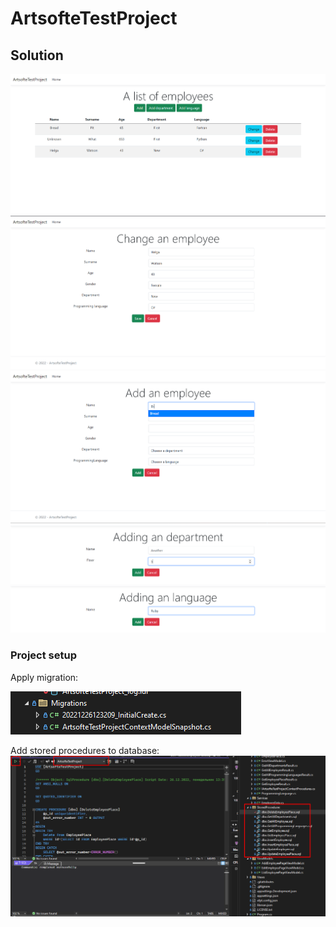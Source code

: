 # ArtsofteTestProject

## Solution
![Скриншот программы](./Screenshot_1.png)
![Скриншот программы](./Screenshot_2.png)
![Скриншот программы](./Screenshot_3.png)
![Скриншот программы](./Screenshot_4.png)
![Скриншот программы](./Screenshot_5.png)

### Project setup
Apply migration:

![Скриншот программы](./Screenshot_7.png)

Add stored procedures to database:
![Скриншот программы](./Screenshot_6.png)
